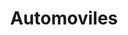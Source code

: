---
title: "Automoviles"
url: /ciudad-autonoma-de-buenos-aires/automoviles-avenida-lope-de-vega/
shop: coche
---